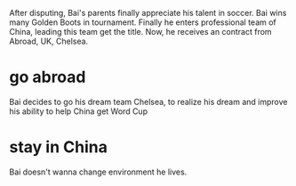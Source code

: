 After disputing, Bai's parents finally appreciate his talent in soccer. Bai wins many Golden Boots in tournament. Finally he enters professional team of China, leading this team get the title. Now, he receives an contract from Abroad, UK, Chelsea.

# go abroad
Bai decides to go his dream team Chelsea, to realize his dream and improve his ability to help China get Word Cup

# stay in China
Bai doesn't wanna change environment he lives. 
